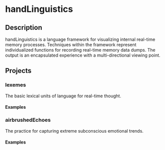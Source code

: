# handLinguistics

## Description

handLinguistics is a language framework for visualizing internal real-time memory processes. Techniques within the framework represent individualized functions for recording real-time memory data dumps. The output is an encapsulated experience with a multi-directional viewing point. 

## Projects

### lexemes
The basic lexical units of language for real-time thought.

#### Examples


### airbrushedEchoes
The practice for capturing extreme subconscious emotional trends.

#### Examples 